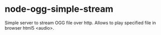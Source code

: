 # node-ogg-simple-stream
Simple server to stream OGG file over http. Allows to play specified file in browser html5 &lt;audio>.
